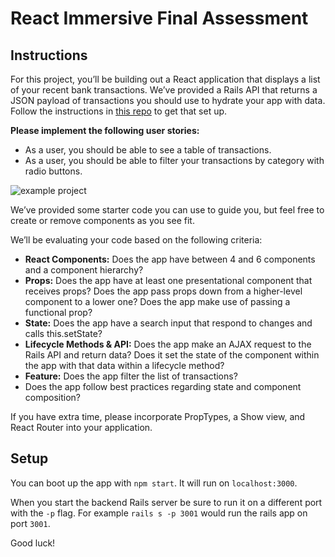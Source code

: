 # React Immersive Final Assessment

## Instructions

For this project, you’ll be building out a React application that displays a list of your recent bank transactions. We’ve provided a Rails API that returns a JSON payload of transactions you should use to hydrate your app with data. Follow the instructions in [this repo](https://github.com/learn-co-curriculum/immersive-assessment-react-backend) to get that set up.

**Please implement the following user stories:**
- As a user, you should be able to see a table of transactions.
- As a user, you should be able to filter your transactions by category with radio buttons.


![example project](https://s3-us-west-2.amazonaws.com/curriculum-content/web-development/react/category-selection.gif)

We’ve provided some starter code you can use to guide you, but feel free to create or remove components as you see fit.

We’ll be evaluating your code based on the following criteria:
- **React Components:** Does the app have between 4 and 6 components and a component hierarchy?
- **Props:** Does the app have at least one presentational component that receives props? Does the app pass props down from a higher-level component to a lower one? Does the app make use of passing a functional prop?
- **State:** Does the app have a search input that respond to changes and calls this.setState?
- **Lifecycle Methods & API:** Does the app make an AJAX request to the Rails API and return data? Does it set the state of the component within the app with that data within a lifecycle method?
- **Feature:** Does the app filter the list of transactions?
- Does the app follow best practices regarding state and component composition?

If you have extra time, please incorporate PropTypes, a Show view, and React Router into your application.

## Setup
You can boot up the app with `npm start`. It will run on `localhost:3000`.

When you start the backend Rails server be sure to run it on a different port with the `-p` flag. For example `rails s -p 3001` would run the rails app on port `3001`.

Good luck!
